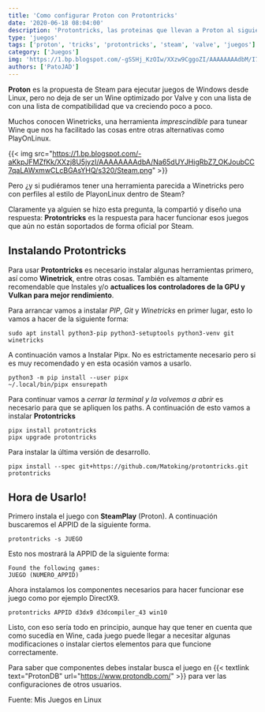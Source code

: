 ```yaml
---
title: 'Como configurar Proton con Protontricks'
date: '2020-06-18 08:04:00'
description: 'Protontricks, las proteinas que llevan a Proton al siguiente nivel y mejoran su compatibilidad'
type: 'juegos'
tags: ['proton', 'tricks', 'protontricks', 'steam', 'valve', 'juegos']
category: ['Juegos']
img: 'https://1.bp.blogspot.com/-gSSHj_KzOIw/XXzw9CggoZI/AAAAAAAAdbM/I72Rp8sGBTINNYUqFtWt2CPh3ptLePJagCLcBGAsYHQ/s1600/Steam_banner.png'
authors: ['PatoJAD']
---
```


**Proton** es la propuesta de Steam para ejecutar juegos de Windows desde Linux, pero no deja de ser un Wine optimizado por Valve y con una lista de con una lista de compatibilidad que va creciendo poco a poco.

Muchos conocen Winetricks, una herramienta _imprescindible_ para tunear Wine que nos ha facilitado las cosas entre otras alternativas como PlayOnLinux.

{{< img src="https://1.bp.blogspot.com/-aKkpJFMZfKk/XXzj8U5jyzI/AAAAAAAAdbA/Na65dUYJHigRbZ7_OKJoubCC7qaLAWxmwCLcBGAsYHQ/s320/Steam.png" >}}

Pero ¿y si pudiéramos tener una herramienta parecida a Winetricks pero con perfiles al estilo de PlayonLinux dentro de Steam?

Claramente ya alguien se hizo esta pregunta, la compartió y diseño una respuesta: **Protontricks** es la respuesta para hacer funcionar esos juegos que aún no están soportados de forma oficial por Steam.

## Instalando Protontricks

Para usar **Protontricks** es necesario instalar algunas herramientas primero, así como **Winetrick**, entre otras cosas. También es altamente recomendable que Instales y/o **actualices los controladores de la GPU y Vulkan para mejor rendimiento**.

Para arrancar vamos a instalar _PIP_, _Git_ y _Winetricks_ en primer lugar, esto lo vamos a hacer de la siguiente forma:

    sudo apt install python3-pip python3-setuptools python3-venv git winetricks

A continuación vamos a Instalar Pipx. No es estrictamente necesario pero si es muy recomendado y en esta ocasión vamos a usarlo.

    python3 -m pip install --user pipx
    ~/.local/bin/pipx ensurepath

Para continuar vamos a _cerrar la terminal y la volvemos a abrir_ es necesario para que se apliquen los paths. A continuación de esto vamos a instalar **Protontricks**

    pipx install protontricks
    pipx upgrade protontricks

Para instalar la última versión de desarrollo.

    pipx install --spec git+https://github.com/Matoking/protontricks.git protontricks

## Hora de Usarlo!

Primero instala el juego con **SteamPlay** (Proton). A continuación buscaremos el APPID de la siguiente forma.

    protontricks -s JUEGO

Esto nos mostrará la APPID de la siguiente forma:

    Found the following games:
    JUEGO (NUMERO_APPID)

Ahora instalamos los componentes necesarios para hacer funcionar ese juego como por ejemplo DirectX9.

    protontricks APPID d3dx9 d3dcompiler_43 win10

Listo, con eso sería todo en principio, aunque hay que tener en cuenta que como sucedía en Wine, cada juego puede llegar a necesitar algunas modificaciones o instalar ciertos elementos para que funcione correctamente.

Para saber que componentes debes instalar busca el juego en {{< textlink text="ProtonDB" url="https://www.protondb.com/" >}} para ver las configuraciones de otros usuarios.

Fuente: Mis Juegos en Linux
